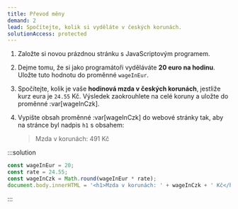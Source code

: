 ```yaml
---
title: Převod měny
demand: 2
lead: Spočítejte, kolik si vyděláte v českých korunách.
solutionAccess: protected
---
```


1. Založte si novou prázdnou stránku s JavaScriptovým programem.
1. Dejme tomu, že si jako programátoři vyděláváte **20 euro na hodinu**. Uložte tuto hodnotu do proměnné `wageInEur`.
1. Spočítejte, kolik je vaše **hodinová mzda v českých korunách**, jestliže kurz eura je `24.55` Kč. Výsledek zaokrouhlete na celé koruny a uložte do proměnné :var[wageInCzk].
1. Vypište obsah proměnné :var[wageInCzk] do webové stránky tak, aby na stránce byl nadpis `h1` s obsahem:

   > Mzda v korunách: 491 Kč

:::solution

```js
const wageInEur = 20;
const rate = 24.55;
const wageInCzk = Math.round(wageInEur * rate);
document.body.innerHTML = '<h1>Mzda v korunách: ' + wageInCzk + ' Kč</h1>';
```

:::
